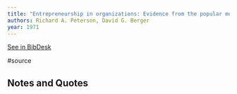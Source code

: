 ```yaml
---
title: "Entrepreneurship in organizations: Evidence from the popular music industry"
authors: Richard A. Peterson, David G. Berger
year: 1971
---
```

[See in BibDesk](x-bdsk://Peterson-1971aa)

#source

## Notes and Quotes


